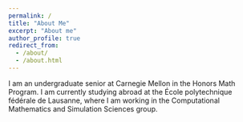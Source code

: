 ```yaml
---
permalink: /
title: "About Me"
excerpt: "About me"
author_profile: true
redirect_from: 
  - /about/
  - /about.html
---
```


I am an undergraduate senior at Carnegie Mellon in the Honors Math Program. I am currently studying abroad at the École polytechnique fédérale de Lausanne, where I am working in the Computational Mathematics and Simulation Sciences group.

